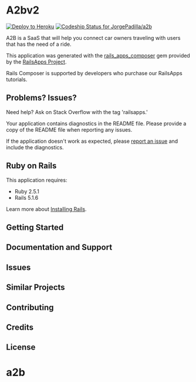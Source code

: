 A2bv2
================

[![Deploy to Heroku](https://www.herokucdn.com/deploy/button.png)](https://heroku.com/deploy)
[ ![Codeship Status for JorgePadilla/a2b](https://app.codeship.com/projects/a54cc200-d36a-0136-b84a-660e90d97acd/status?branch=master)](https://app.codeship.com/projects/316350)


A2B is a SaaS that will help you connect car owners traveling with users that has the need of a ride. 

This application was generated with the [rails_apps_composer](https://github.com/RailsApps/rails_apps_composer) gem
provided by the [RailsApps Project](http://railsapps.github.io/).

Rails Composer is supported by developers who purchase our RailsApps tutorials.


Problems? Issues?
-----------

Need help? Ask on Stack Overflow with the tag 'railsapps.'

Your application contains diagnostics in the README file. Please provide a copy of the README file when reporting any issues.

If the application doesn't work as expected, please [report an issue](https://github.com/RailsApps/rails_apps_composer/issues)
and include the diagnostics.

Ruby on Rails
-------------

This application requires:

- Ruby 2.5.1
- Rails 5.1.6

Learn more about [Installing Rails](http://railsapps.github.io/installing-rails.html).

Getting Started
---------------

Documentation and Support
-------------------------

Issues
-------------

Similar Projects
----------------

Contributing
------------

Credits
-------

License
-------
# a2b

